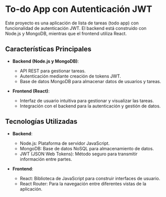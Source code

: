 # To-do App con Autenticación JWT

Este proyecto es una aplicación de lista de tareas (todo app) con funcionalidad de autenticación JWT. El backend está construido con Node.js y MongoDB, mientras que el frontend utiliza React.

## Características Principales
- **Backend (Node.js y MongoDB)**:
  - API REST para gestionar tareas.
  - Autenticación mediante creación de tokens JWT.
  - Base de datos MongoDB para almacenar datos de usuarios y tareas.

- **Frontend (React)**:
  - Interfaz de usuario intuitiva para gestionar y visualizar las tareas.
  - Integración con el backend para la autenticación y gestión de datos.

## Tecnologías Utilizadas
- **Backend**:
  - Node.js: Plataforma de servidor JavaScript.
  - MongoDB: Base de datos NoSQL para almacenamiento de datos.
  - JWT (JSON Web Tokens): Método seguro para transmitir información entre partes.

- **Frontend**:
  - React: Biblioteca de JavaScript para construir interfaces de usuario.
  - React Router: Para la navegación entre diferentes vistas de la aplicación.
